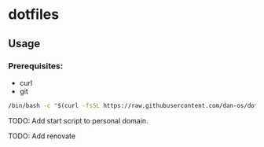 # dotfiles

## Usage

### Prerequisites:

- curl
- git

```bash
/bin/bash -c "$(curl -fsSL https://raw.githubusercontent.com/dan-os/dotfiles/HEAD/start.sh)"
```

TODO: Add start script to personal domain.

TODO: Add renovate
